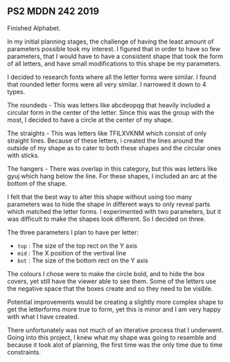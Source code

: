 ## PS2 MDDN 242 2019

Finished Alphabet.

In my initial planning stages, the challenge of having the least amount of parameters possible took my interest. I figured that in order to have so few parameters, that I would have to have a consistent shape that took the form of all letters, and have small modifications to this shape be my parameters.

I decided to research fonts where all the letter forms were similar. I found that rounded letter forms were all very similar. I narrowed it down to 4 types.

The roundeds - This was letters like abcdeopqg that heavily included a circular form in the center of the letter. Since this was the group with the most, I decided to have a circle at the center of my shape.

The straights - This was letters like TFILXVKNM which consist of only straight lines. Because of these letters, i created the lines around the outside of my shape as to cater to both these shapes and the circular ones with sticks.

The hangers - There was overlap in this category, but this was letters like gyuj which hang below the line. For these shapes, I included an arc at the bottom of the shape.

I felt that the best way to alter this shape without using too many parameters was to hide the shape in different ways to only reveal parts which matched the letter forms. I experimented with two parameters, but it was difficult to make the shapes look different. So I decided on three.

The three parameters I plan to have per letter:
  * `top` : The size of the top rect on the Y axis
  * `mid` : The X position of the vertival line
  * `bot` : The size of the bottom rect on the Y axis

The colours I chose were to make the circle bold, and to hide the box covers, yet still have the viewer able to see them. Some of the letters use the negative space that the boxes create and so they need to be visible.

Potential improvements would be creating a slightly more complex shape to get the letterforms more true to form, yet this is minor and I am very happy with what I have created.

There unfortunately was not much of an itterative process that I underwent. Going into this project, I knew what my shape was going to resemble and because it took alot of planning, the first time was the only time due to time constraints.